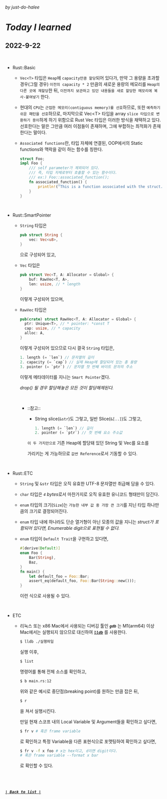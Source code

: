 ###### _by just-do-halee_

# _Today I learned_

## 2022-9-22

<br>

- Rust::Basic

  - `Vec<T>` 타입은 `Heap`에 `capacity만큼 할당`되어 있다가, 만약 그 용량을 초과할 경우(그럴 경우) `이전의 capacity * 2` 만큼의 새로운 용량의 메모리를 `Heap의 다른 곳에 재할당`한 뒤, `이전까지 보관하고 있던 내용들을 새로 할당한 메모리에 복사-붙여넣기` 한다.

  - 현대의 `CPU`는 `근접한 메모리(contiguous memory)를 선호`하므로, 또한 `예측하기 쉬운 패턴을 선호`하므로, 마지막으로 Vec\<T> 타입을 array `slice 타입으로 변환하기 용이`하게 하기 위함으로 Rust Vec 타입은 이러한 방식을 채택하고 있다. 선호한다는 말은 그만큼 여러 이점들이 존재하며, 그에 부합하는 최적화가 존재한다는 말이다.

  - `Associated functions`란, 타입 자체에 연결된, OOP에서의 Static functions와 맥락을 같이 하는 함수를 칭한다.

    ```rust
    struct Foo;
    impl Foo {
        /// self parameter가 제외되어 있다.
        /// 즉, 타입 자체로부터 호출할 수 있는 함수이다.
        /// ex:) Foo::associated_function();
        fn associated_function() {
            println!("This is a function associated with the struct.");
        }
    }
    ```

<br>

- Rust::SmartPointer

  - `String` 타입은

    ```rust
    pub struct String {
        vec: Vec<u8>,
    }
    ```

    으로 구성되어 있고,

  - `Vec` 타입은

    ```rust
    pub struct Vec<T, A: Allocator = Global> {
        buf: RawVec<T, A>,
        len: usize, // * length
    }
    ```

    이렇게 구성되어 있으며,

  - `RawVec` 타입은

    ```rust
    pub(crate) struct RawVec<T, A: Allocator = Global> {
      ptr: Unique<T>, // * pointer: *const T
      cap: usize, // * capacity
      alloc: A,
    }
    ```

    이렇게 구성되어 있으므로 다시 결국 `String` 타입은,

    ```rust
    1. length (= `len`) // 문자열의 길이
    2. capacity (= `cap`) // 실제 Heap에 할당되어 있는 총 용량
    3. pointer (= `ptr`) // 문자열 첫 번째 바이트 문자의 주소
    ```

    이렇게 메타데이터를 지니는 `Smart Pointer`겠다.

    _drop() 될 경우 할당해놓은 모든 것이 할당해제된다._

    <br>

    - ::참고::

      - String slice(`&str`)도 그렇고, 일반 Slice(`&[..]`)도 그렇고,

        ```rust
        1. length (= `len`) // 길이
        2. pointer (= `ptr`) // 첫 번째 요소 주소값
        ```

      `이 두 가지만으로` 기존 Heap에 할당돼 있던 String 및 Vec를 요소를

      가리키는 게 가능하므로 `값싼 Reference`로서 기동할 수 있다.

<br>

- Rust::ETC

  - `String` 및 `&str` 타입은 오직 유효한 UTF-8 문자열만 취급해 담을 수 있다.

  - `char` 타입은 *`4` bytes*로서 마찬가지로 오직 유효한 유니코드 형태만이 담긴다.

  - `enum` 타입의 크기(`Size`)는 `가능한 내부 값 중 가장 큰 크기`를 지닌 타입 하나만큼의 크기로 결정되어진다.

  - `enum` 타입 내에 하나라도 단순 열거형이 아닌 모종의 값을 지니는 _struct가 포함되어 있다면, Enumerable digit으로 표현될 수 없다._

  - `enum` 타입이 `Default Trait`을 구현하고 있다면,

    ```rust
    #[derive(Default)]
    enum Foo {
        Bar(String),
        Baz,
    }
    fn main() {
        let default_foo = Foo::Bar;
        assert_eq(default_foo, Foo::Bar(String::new()));
    }
    ```

    이런 식으로 사용될 수 있다.

<br>

- ETC

  - 리눅스 또는 x86 Mac에서 사용되는 디버깅 툴인 **_`gdb`_** 는 M1(arm64) 이상 Mac에서는 실행되지 않으므로 대신하여 [**_`lldb`_**](https://lldb.llvm.org/use/map.html) 를 사용한다.

    ```bash
    $ lldb ./실행파일
    ```

    실행 이후,

    ```bash
    $ list
    ```

    명령어를 통해 전체 소스를 확인하고,

    ```bash
    $ b main.rs:12
    ```

    위와 같은 예시로 중단점(breaking point)를 원하는 만큼 잡은 뒤,

    ```bash
    $ r
    ```

    을 쳐서 실행시킨다.

    만일 현재 스코프 내의 Local Variable 및 Argument들을 확인하고 싶다면,

    ```bash
    $ fr v # 혹은 frame variable
    ```

    로 확인하고 특정 Variable을 다른 표현식으로 포맷팅하여 확인하고 싶다면,

    ```bash
    $ fr v -f x foo # x는 hex이고, d이면 digit이다.
    # 혹은 frame variable --format x bar
    ```

    로 확인할 수 있다.

<br><br>

##### **_[`| Back to list |`](../../README.md)_**
